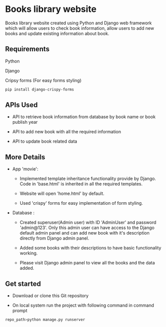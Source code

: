 # Books library website

Books library website created using Python and Django web framework which will allow users to check book information, allow users to add new books and update existing information about book.

## Requirements

Python

Django

Cripsy forms (For easy forms styling)



```bash
pip install django-crispy-forms
```


## APIs Used

 - API to retrieve book information from database by book name or book publish year

 - API to add new book with all the required information

 - API to update book related data


## More Details

 - App 'movie':

     - Implemented template inheritance functionality provide by Django. 
Code in 'base.html' is inherited in all the required templates.

     - Website will open 'home.html' by default. 
 
     - Used 'crispy' forms for easy implementation of form styling.

- Database :

     - Created superuser(Admin user) with ID 'AdminUser' and password 'admin@123'.
Only this admin user can have access to the Django default admin panel and can add new book with it's description directly from Django admin panel.

     - Added some books with their descriptions to have basic functionality working.
  
     - Please visit Django admin panel to view all the books and the data added.


## Get started

 - Download or clone this Git repository

 - On local system run the project with following command in command prompt
```bash
repo_path>python manage.py runserver
```

